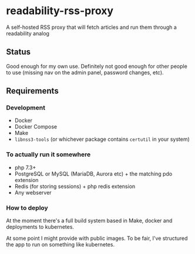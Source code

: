 # readability-rss-proxy
A self-hosted RSS proxy that will fetch articles and run them through a readability analog

## Status
Good enough for my own use. Definitely not good enough for other people to use (missing nav on the
admin panel, password changes, etc).

## Requirements 
### Development
  * Docker
  * Docker Compose
  * Make
  * `libnss3-tools` (or whichever package contains `certutil` in your system)

### To actually run it somewhere
  * php 7.3+
  * PostgreSQL or MySQL (MariaDB, Aurora etc) + the matching pdo extension
  * Redis (for storing sessions) + php redis extension
  * Any webserver
  
### How to deploy
At the moment there's a full build system based in Make, docker and deployments to kubernetes.

At some point I might provide with public images. To be fair, I've structured the app to run 
on something like kubernetes.
